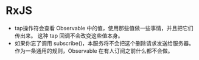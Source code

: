 # RxJS
- tap操作符会查看 Observable 中的值，使用那些值做一些事情，并且把它们传出来。 这种 tap 回调不会改变这些值本身。
- 如果你忘了调用 subscribe()，本服务将不会把这个删除请求发送给服务器。 作为一条通用的规则，Observable 在有人订阅之前什么都不会做。
